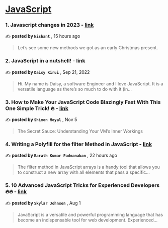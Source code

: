 
<h1><a href=https://medium.com/tag/javascript-development/recommended target="_blank" rel="noopener noreferrer">JavaScript</a></h1>
<h3>1. Javascript changes in 2023 - <a href=https://medium.com/javascript-in-plain-english/javascript-changes-in-2023-6d02dff3ec10?source=tag_recommended_feed---------0-84----------javascript_development----------b94aeac4_dd0e_4224_9348_1d8079efad75------- target="_blank" rel="noopener noreferrer">link</a></h3>

✍️ **posted by `Nishant`** <date> , 15 hours ago</date>

<blockquote>Let’s see some new methods we got as an early Christmas present.</blockquote>

<h3>2. JavaScript in a nutshell! - <a href=https://medium.com/@daisykirui/javascript-in-a-nutshell-669dab5b6e78?source=tag_recommended_feed---------1-107----------javascript_development----------b94aeac4_dd0e_4224_9348_1d8079efad75------- target="_blank" rel="noopener noreferrer">link</a></h3>

✍️ **posted by `Daisy Kirui`** <date> , Sep 21, 2022</date>

<blockquote>Hi. My name is Daisy, a software Engineer and I love JavaScript. It is a versatile language as there’s so much to do with it (in…</blockquote>

<h3>3. How to Make Your JavaScript Code Blazingly Fast With This One Simple Trick! 🔥 - <a href=https://medium.com/javascript-in-plain-english/how-to-make-your-javascript-code-blazingly-fast-with-this-one-simple-trick-92c53adbf1a1?source=tag_recommended_feed---------2-85----------javascript_development----------b94aeac4_dd0e_4224_9348_1d8079efad75------- target="_blank" rel="noopener noreferrer">link</a></h3>

✍️ **posted by `Shimon Moyal`** <date> , Nov 5</date>

<blockquote>The Secret Sauce: Understanding Your VM’s Inner Workings</blockquote>

<h3>4. Writing a Polyfill for the filter Method in JavaScript - <a href=https://medium.com/javascript-in-plain-english/writing-a-polyfill-for-the-filter-method-in-javascript-dd4c837478cb?source=tag_recommended_feed---------3-84----------javascript_development----------b94aeac4_dd0e_4224_9348_1d8079efad75------- target="_blank" rel="noopener noreferrer">link</a></h3>

✍️ **posted by `Barath Kumar Padmanaban`** <date> , 22 hours ago</date>

<blockquote>The filter method in JavaScript arrays is a handy tool that allows you to construct a new array with all elements that pass a specific…</blockquote>

<h3>5. 10 Advanced JavaScript Tricks for Experienced Developers 🔥🔥 - <a href=https://medium.com/@codegirljs/10-advanced-javascript-tricks-for-experienced-developers-7e42b5b37d83?source=tag_recommended_feed---------4-85----------javascript_development----------b94aeac4_dd0e_4224_9348_1d8079efad75------- target="_blank" rel="noopener noreferrer">link</a></h3>

✍️ **posted by `Skylar Johnson`** <date> , Aug 1</date>

<blockquote>JavaScript is a versatile and powerful programming language that has become an indispensable tool for web development. Experienced…</blockquote>

